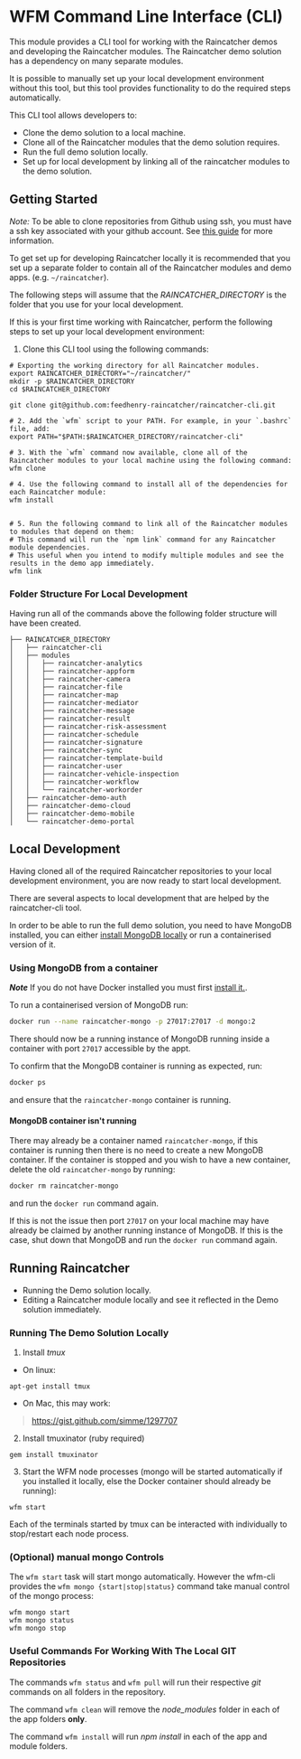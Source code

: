 # WFM Command Line Interface (CLI)

This module provides a CLI tool for working with the Raincatcher demos and developing the Raincatcher modules. The Raincatcher demo solution has a dependency on many separate modules. 

It is possible to manually set up your local development environment without this tool, but this tool provides functionality to do the required steps automatically.

This CLI tool allows developers to:

- Clone the demo solution to a local machine.
- Clone all of the Raincatcher modules that the demo solution requires.
- Run the full demo solution locally.
- Set up for local development by linking all of the raincatcher modules to the demo solution.

## Getting Started

*Note:* To be able to clone repositories from Github using ssh, you must have a ssh key associated with your github account. See [this guide](https://help.github.com/articles/generating-an-ssh-key/) for more information.

To get set up for developing Raincatcher locally it is recommended that you set up a separate folder to contain all of the Raincatcher modules and demo apps. (e.g. `~/raincatcher`).

The following steps will assume that the *RAINCATCHER_DIRECTORY* is the folder that you use for your local development.

If this is your first time working with Raincatcher, perform the following steps to set up your local development environment:

1. Clone this CLI tool using the following commands:
```
# Exporting the working directory for all Raincatcher modules.
export RAINCATCHER_DIRECTORY="~/raincatcher/"
mkdir -p $RAINCATCHER_DIRECTORY
cd $RAINCATCHER_DIRECTORY

git clone git@github.com:feedhenry-raincatcher/raincatcher-cli.git

# 2. Add the `wfm` script to your PATH. For example, in your `.bashrc` file, add:
export PATH="$PATH:$RAINCATCHER_DIRECTORY/raincatcher-cli"

# 3. With the `wfm` command now available, clone all of the Raincatcher modules to your local machine using the following command:
wfm clone

# 4. Use the following command to install all of the dependencies for each Raincatcher module:
wfm install


# 5. Run the following command to link all of the Raincatcher modules to modules that depend on them:
# This command will run the `npm link` command for any Raincatcher module dependencies.
# This useful when you intend to modify multiple modules and see the results in the demo app immediately.
wfm link
```

### Folder Structure For Local Development

Having run all of the commands above the following folder structure will have been created.

```
├── RAINCATCHER_DIRECTORY
│   ├── raincatcher-cli
│   ├── modules
│   │   ├── raincatcher-analytics
│   │   ├── raincatcher-appform
│   │   ├── raincatcher-camera
│   │   ├── raincatcher-file
│   │   ├── raincatcher-map
│   │   ├── raincatcher-mediator
│   │   ├── raincatcher-message
│   │   ├── raincatcher-result
│   │   ├── raincatcher-risk-assessment
│   │   ├── raincatcher-schedule
│   │   ├── raincatcher-signature
│   │   ├── raincatcher-sync
│   │   ├── raincatcher-template-build
│   │   ├── raincatcher-user
│   │   ├── raincatcher-vehicle-inspection
│   │   ├── raincatcher-workflow
│   │   └── raincatcher-workorder
│   ├── raincatcher-demo-auth
│   ├── raincatcher-demo-cloud
│   ├── raincatcher-demo-mobile
│   └── raincatcher-demo-portal
```

## Local Development

Having cloned all of the required Raincatcher repositories to your local development environment, you are now ready to start local development.

There are several aspects to local development that are helped by the raincatcher-cli tool.

In order to be able to run the full demo solution, you need to have MongoDB installed, you can either [install MongoDB locally](https://docs.mongodb.com/manual/installation/)
or run a containerised version of it.

### Using MongoDB from a container

***Note*** If you do not have Docker installed you must first [install it.](https://docs.docker.com/engine/installation/).

To run a containerised version of MongoDB run:

```bash
docker run --name raincatcher-mongo -p 27017:27017 -d mongo:2
```

There should now be a running instance of MongoDB running inside a container with port `27017` accessible by the appt. 

To confirm that the MongoDB container is running as expected, run:

```bash
docker ps
```

and ensure that the `raincatcher-mongo` container is running.

#### MongoDB container isn't running

There may already be a container named `raincatcher-mongo`,
if this container is running then there is no need to create a new MongoDB container. If the container is stopped and you wish
to have a new container, delete the old `raincatcher-mongo` by running:

```bash
docker rm raincatcher-mongo
```

and run the `docker run` command again.

If this is not the issue then port `27017` on your local machine may have already be claimed by another running instance of MongoDB.
If this is the case, shut down that MongoDB and run the `docker run` command again.

## Running Raincatcher

- Running the Demo solution locally.
- Editing a Raincatcher module locally and see it reflected in the Demo solution immediately.

### Running The Demo Solution Locally
1. Install *tmux*
  * On linux:
```
apt-get install tmux
```
  * On Mac, this may work:
> https://gist.github.com/simme/1297707

2. Install tmuxinator (ruby required)
```
gem install tmuxinator
```
3. Start the WFM node processes (mongo will be started automatically if you installed it locally, else the Docker container should already be running):
```
wfm start
```

Each of the terminals started by tmux can be interacted with individually to stop/restart each node process.

### (Optional) manual mongo Controls
The `wfm start` task will start mongo automatically.  However the wfm-cli provides the `wfm mongo {start|stop|status}` command take manual control of the mongo process:
```
wfm mongo start
wfm mongo status
wfm mongo stop
```

### Useful Commands For Working With The Local GIT Repositories
The commands `wfm status` and `wfm pull` will run their respective _git_ commands on all folders in the repository.

The command `wfm clean` will remove the *node_modules* folder in each of the app folders **only**.

The command `wfm install` will run *npm install* in each of the app and module folders.



